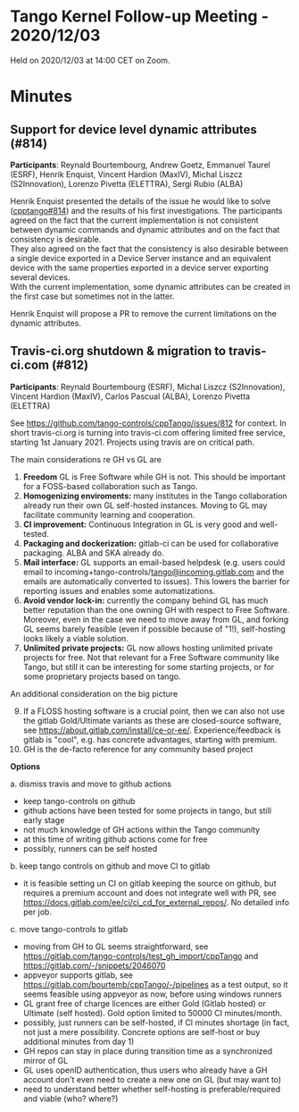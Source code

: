 # Tango Kernel Follow-up Meeting - 2020/12/03

Held on 2020/12/03 at 14:00 CET on Zoom.

# Minutes

## Support for device level dynamic attributes (#814)

**Participants**: Reynald Bourtembourg, Andrew Goetz, Emmanuel Taurel (ESRF), Henrik Enquist, Vincent Hardion (MaxIV), 
Michal Liszcz (S2Innovation), Lorenzo Pivetta (ELETTRA), Sergi Rubio (ALBA) 

Henrik Enquist presented the details of the issue he would like to solve ([cpptango#814](https://github.com/tango-controls/cpptango/issues/814)) 
and the results of his first investigations.
The participants agreed on the fact that the current implementation is not consistent between dynamic commands and 
dynamic attributes and on the fact that consistency is desirable.  
They also agreed on the fact that the consistency is also desirable between a single device exported in a Device Server instance 
and an equivalent device with the same properties exported in a device server exporting several devices.  
With the current implementation, some dynamic attributes can be created in the first case but sometimes not in the latter.

Henrik Enquist will propose a PR to remove the current limitations on the dynamic attributes.

## Travis-ci.org shutdown & migration to travis-ci.com (#812)

**Participants**:  Reynald Bourtembourg (ESRF), Michal Liszcz (S2Innovation), Vincent Hardion (MaxIV), Carlos Pascual (ALBA), Lorenzo Pivetta (ELETTRA)

See https://github.com/tango-controls/cppTango/issues/812 for context. In short travis-ci.org is turning into travis-ci.com offering limited free service, starting 1st January 2021. Projects using travis are on critical path.

The main considerations re GH vs GL are

1. **Freedom** GL is Free Software while GH is not. This should be important for a FOSS-based collaboration such as Tango.
2. **Homogenizing enviroments:** many institutes in the Tango collaboration already run their own GL self-hosted instances. Moving to GL may facilitate community learning and cooperation.
3. **CI improvement:** Continuous Integration in GL is very good and well-tested.
4. **Packaging and dockerization:** gitlab-ci can be used for collaborative packaging. ALBA and SKA already do.
5. **Mail interface:** GL supports an email-based helpdesk (e.g. users could email to incoming+tango-controls/tango@incoming.gitlab.com and the emails are automatically converted to issues). This lowers the barrier for reporting issues and enables some automatizations.
6. **Avoid vendor lock-in:** currently the company behind GL has much better reputation than the one owning GH with respect to Free Software. Moreover, even in the case we need to move away from GL, and forking GL seems barely feasible (even if possible because of "1!), self-hosting looks likely a viable solution.
7. **Unlimited private projects:** GL now allows hosting unlimited private projects for free. Not that relevant for a Free Software community like Tango, but still it can be interesting for some starting projects, or for some proprietary projects based on tango.

An additional consideration on the big picture

9. If a FLOSS hosting software is a crucial point, then we can also not use the gitlab Gold/Ultimate variants as these are closed-source software, see https://about.gitlab.com/install/ce-or-ee/. Experience/feedback is gitlab is "cool", e.g. has concrete advantages, starting with premium.
10. GH is the de-facto reference for any community based project

**Options**

a. dismiss travis and move to github actions
- keep tango-controls on github
- github actions have been tested for some projects in tango, but still early stage
- not much knowledge of GH actions within the Tango community
- at this time of writing github actions come for free
- possibly, runners can be self hosted

b. keep tango controls on github and move CI to gitlab
- it is feasible setting un CI on gitlab keeping the source on github, but requires a premium account and does not integrate well with PR, see https://docs.gitlab.com/ee/ci/ci_cd_for_external_repos/. No detailed info per job.

c. move tango-controls to gitlab
- moving from GH to GL seems straightforward, see https://gitlab.com/tango-controls/test_gh_import/cppTango and https://gitlab.com/-/snippets/2046070
- appveyor supports gitlab, see https://gitlab.com/bourtemb/cppTango/-/pipelines as a test output, so it seems feasible using appveyor as now, before using windows runners
- GL grant free of charge licences are either Gold (Gitlab hosted) or Ultimate (self hosted). Gold option limited to 50000 CI minutes/month.
- possibly, just runners can be self-hosted, if CI minutes shortage (in fact, not just a mere possibility. Concrete options are self-host or buy additional minutes from day 1)
- GH repos can stay in place during transition time as a synchronized mirror of GL
- GL uses openID authentication, thus users who already have a GH account don't even need to create a new one on GL (but may want to)
- need to understand better whether self-hosting is preferable/required and viable (who? where?)


   
